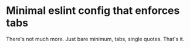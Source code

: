 # Minimal eslint config that enforces tabs

There's not much more. Just bare minimum, tabs, single quotes. That's it.
